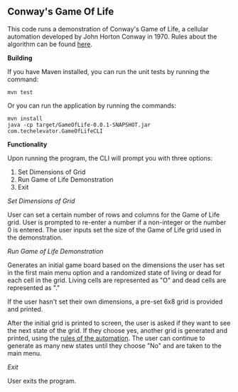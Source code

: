 ## Conway's Game Of Life
This code runs a demonstration of Conway's Game of Life, a cellular automation developed by John Horton Conway in 1970. Rules about the algorithm can be found [here](https://en.wikipedia.org/wiki/Conway%27s_Game_of_Life#Rules).


__Building__

If you have Maven installed, you can run the unit tests by running the command:
```
mvn test
```

Or you can run the application by running the commands: 
```
mvn install
java -cp target/GameOfLife-0.0.1-SNAPSHOT.jar com.techelevator.GameOfLifeCLI 
```

__Functionality__

Upon running the program, the CLI will prompt you with three options: 

1. Set Dimensions of Grid
2. Run Game of Life Demonstration
3. Exit


_Set Dimensions of Grid_

User can set a certain number of rows and columns for the Game of Life grid. User is prompted to re-enter a number if a non-integer or the number 0 is entered. The user inputs set the size of the Game of Life grid used in the demonstration.

_Run Game of Life Demonstration_

Generates an initial game board based on the dimensions the user has set in the first main menu option and a randomized state of living or dead for each cell in the grid. Living cells are represented as "O" and dead cells are represented as "."

If the user hasn't set their own dimensions, a pre-set 6x8 grid is provided and printed. 

After the initial grid is printed to screen, the user is asked if they want to see the next state of the grid. If they choose yes, another grid is generated and printed, using the [rules of the automation](https://en.wikipedia.org/wiki/Conway%27s_Game_of_Life#Rules). The user can continue to generate as many new states until they choose "No" and are taken to the main menu.

_Exit_

User exits the program.
